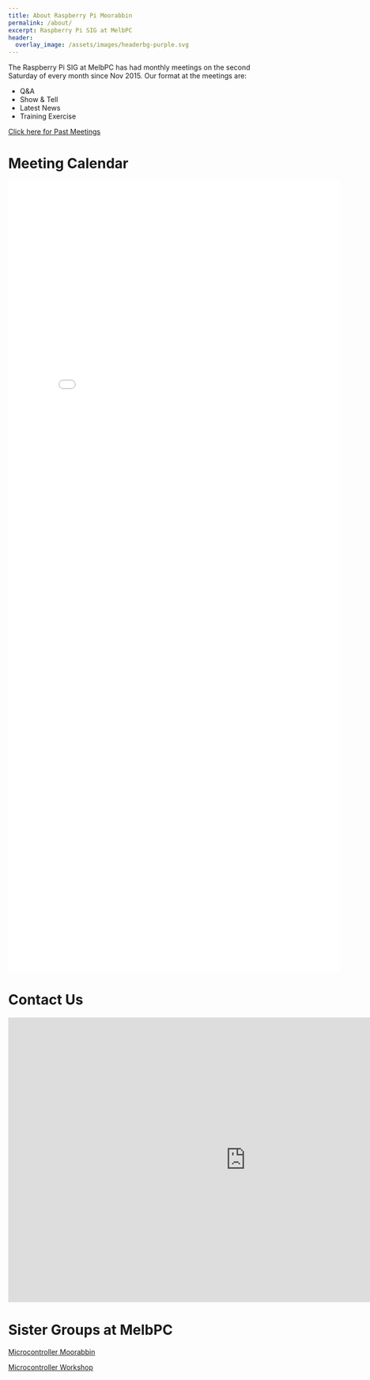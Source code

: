 ```yaml
---
title: About Raspberry Pi Moorabbin
permalink: /about/
excerpt: Raspberry Pi SIG at MelbPC
header:
  overlay_image: /assets/images/headerbg-purple.svg
---
```

The Raspberry Pi SIG at MelbPC has had monthly meetings on the second Saturday of every month since Nov 2015. Our format at the meetings are:

- Q&A
- Show & Tell 
- Latest News
- Training Exercise

[Click here for Past Meetings](https://raspberrypisig.github.io/meetings/)

# Meeting Calendar

<div style="margin:0;">
<iframe src="/meeting-calendar.html" style="width:70vw; height:40vh;display:block;border:none;"></iframe>
</div>


# Contact Us


<iframe src="https://docs.google.com/forms/d/e/1FAIpQLScF8Rgd1kMva7P2EZqaaQe6SWFdd-iBq262j6I737k7V9EI1A/viewform?embedded=true" style="width:100vw;height:60vw;" frameborder="0" marginheight="0" marginwidth="0">Loading...</iframe>


# Sister Groups at MelbPC
[Microcontroller Moorabbin](http://melbmcu.weebly.com/)

[Microcontroller Workshop](http://www.melbpc.org.au/interest-groups-resources/sig-list/)
